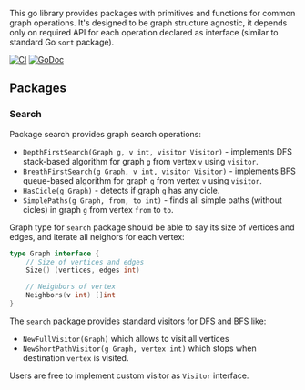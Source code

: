 This go library provides packages with primitives and functions for
common graph operations. It's designed to be graph structure agnostic,
it depends only on required API for each operation declared as interface
(similar to standard Go `sort` package).

[![CI](https://github.com/g4s8/go-graph/actions/workflows/go.yml/badge.svg)](https://github.com/g4s8/go-graph/actions/workflows/go.yml)
[![GoDoc](https://godoc.org/github.com/g4s8/go-graph?status.svg)](https://godoc.org/github.com/g4s8/go-graph)


## Packages

### Search

Package search provides graph search operations:
 - `DepthFirstSearch(Graph g, v int, visitor Visitor)` - implements DFS stack-based
 algorithm for graph `g` from vertex `v` using `visitor`.
 - `BreathFirstSearch(g Graph, v int, visitor Visitor)` - implements BFS queue-based
 algorithm for graph `g` from vertex `v` using `visitor`.
 - `HasCicle(g Graph)` - detects if graph `g` has any cicle.
 - `SimplePaths(g Graph, from, to int)` - finds all simple paths (without cicles)
 in graph `g` from vertex `from` to `to`.

Graph type for `search` package should be able to say its size of vertices and edges,
and iterate all neighors for each vertex:
```go
type Graph interface {
	// Size of vertices and edges
	Size() (vertices, edges int)

	// Neighbors of vertex
	Neighbors(v int) []int
}
```

The `search` package provides standard visitors for DFS and BFS like:
 - `NewFullVisitor(Graph)` which allows to visit all vertices
 - `NewShortPathVisitor(g Graph, vertex int)` which stops when destination `vertex`
 is visited.

Users are free to implement custom visitor as `Visitor` interface.
